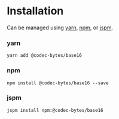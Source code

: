 # Installation

Can be managed using
[yarn](https://yarnpkg.com/en/docs),
[npm](https://docs.npmjs.com),
or [jspm](https://jspm.org/docs).


### yarn
```terminal
yarn add @codec-bytes/base16
```

### npm
```terminal
npm install @codec-bytes/base16 --save
```

### jspm
```terminal
jspm install npm:@codec-bytes/base16
```
